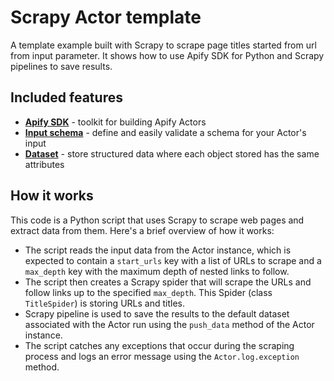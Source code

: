 # Scrapy Actor template

A template example built with Scrapy to scrape page titles started from url from input parameter. It shows how to use Apify SDK for Python and Scrapy pipelines to save results.

## Included features

- **[Apify SDK](https://docs.apify.com/sdk/python/)** - toolkit for building Apify Actors
- **[Input schema](https://docs.apify.com/platform/actors/development/input-schema)** - define and easily validate a schema for your Actor's input
- **[Dataset](https://docs.apify.com/sdk/python/docs/concepts/storages#working-with-datasets)** - store structured data where each object stored has the same attributes

## How it works

This code is a Python script that uses Scrapy to scrape web pages and extract data from them. Here's a brief overview of how it works:

- The script reads the input data from the Actor instance, which is expected to contain a `start_urls` key with a list of URLs to scrape and a `max_depth` key with the maximum depth of nested links to follow.
- The script then creates a Scrapy spider that will scrape the URLs and follow links up to the specified `max_depth`. This Spider (class `TitleSpider`) is storing URLs and titles.
- Scrapy pipeline is used to save the results to the default dataset associated with the Actor run using the `push_data` method of the Actor instance.
- The script catches any exceptions that occur during the scraping process and logs an error message using the `Actor.log.exception` method.
